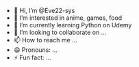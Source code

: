 - 👋 Hi, I’m @Eve22-sys
- 👀 I’m interested in anime, games, food 
- 🌱 I’m currently learning Python on Udemy 
- 💞️ I’m looking to collaborate on ...
- 📫 How to reach me ...
- 😄 Pronouns: ...
- ⚡ Fun fact: ...

<!---
Eve22-sys/Eve22-sys is a ✨ special ✨ repository because its `README.md` (this file) appears on your GitHub profile.
You can click the Preview link to take a look at your changes.
--->
